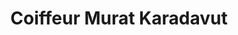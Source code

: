 ---
title: "Coiffeur Murat Karadavut"
url: /luedenscheid/coiffeur-murat-karadavut/
shop: Friseur
---